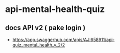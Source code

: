 # api-mental-health-quiz

## docs API v2 ( pake login )
- https://app.swaggerhub.com/apis/AJI658911/api-quiz_mental_health_v_2/2
